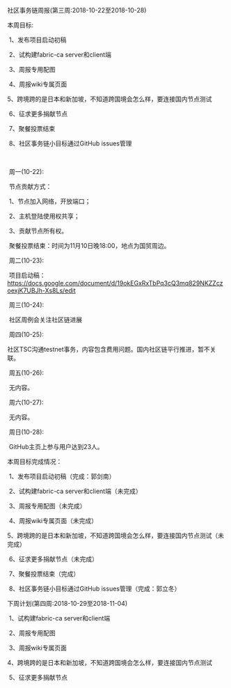 社区事务链周报(第三周:2018-10-22至2018-10-28)

本周目标:

​	1、发布项目启动初稿

​	2、试构建fabric-ca server和client端

​	3、周报专用配图

​	4、周报wiki专属页面

​	5、跨境跨的是日本和新加坡，不知道跨国境会怎么样，要连接国内节点测试

​	6、征求更多捐献节点

​	7、聚餐投票结束

​	8、社区事务链小目标通过GitHub issues管理

​	

​	周一(10-22):

​		节点贡献方式：

​			1、节点加入网络，开放端口；

​    			2、主机登陆使用权共享；

​    			3、贡献节点所有权。

​		聚餐投票结束：时间为11月10日晚18:00，地点为国贸周边。

​	周二(10-23):

​		项目启动稿：<https://docs.google.com/document/d/19okEGxRxTbPq3cQ3mq829NKZZczoexjK7UBJh-Xs8Ls/edit>

​	周三(10-24):

​		社区周例会关注社区链进展

​	周四(10-25):

​		社区TSC沟通testnet事务，内容包含费用问题。国内社区链平行推进，暂不关联。

​	周五(10-26):

​		无内容。

​	周六(10-27):

​		无内容。

​	周日(10-28):

​		GitHub主页上参与用户达到23人。



本周目标完成情况：

​               1、发布项目启动初稿（完成：郭剑南）

​		2、试构建fabric-ca server和client端（未完成）

​		3、周报专用配图（未完成）

​		4、周报wiki专属页面（未完成）

​		5、跨境跨的是日本和新加坡，不知道跨国境会怎么样，要连接国内节点测试（未完成）

​		6、征求更多捐献节点（未完成）

​		7、聚餐投票结束（完成）

​		8、社区事务链小目标通过GitHub issues管理（完成：郭立冬）



下周计划(第四周:2018-10-29至2018-11-04)

​               1、试构建fabric-ca server和client端

​		2、周报专用配图

​		3、周报wiki专属页面

​		4、跨境跨的是日本和新加坡，不知道跨国境会怎么样，要连接国内节点测试

​		5、征求更多捐献节点